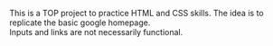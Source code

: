 This is a TOP project to practice HTML and CSS skills.
The idea is to replicate the basic google homepage.  
Inputs and links are not necessarily functional.